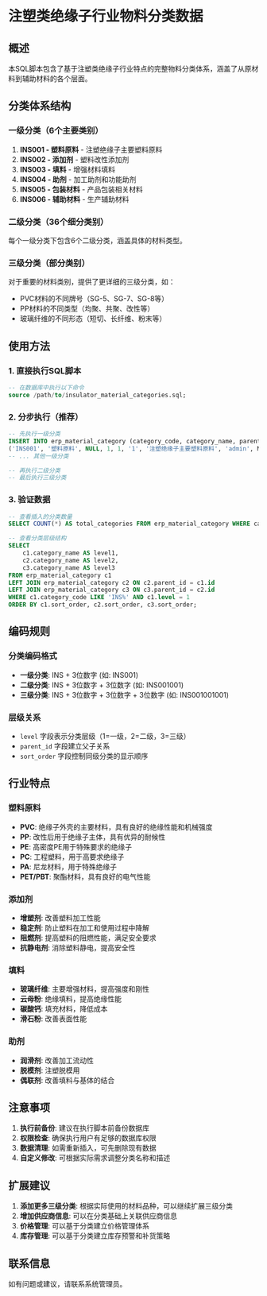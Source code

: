 # 注塑类绝缘子行业物料分类数据

## 概述
本SQL脚本包含了基于注塑类绝缘子行业特点的完整物料分类体系，涵盖了从原材料到辅助材料的各个层面。

## 分类体系结构

### 一级分类（6个主要类别）
1. **INS001 - 塑料原料** - 注塑绝缘子主要塑料原料
2. **INS002 - 添加剂** - 塑料改性添加剂
3. **INS003 - 填料** - 增强材料填料
4. **INS004 - 助剂** - 加工助剂和功能助剂
5. **INS005 - 包装材料** - 产品包装相关材料
6. **INS006 - 辅助材料** - 生产辅助材料

### 二级分类（36个细分类别）
每个一级分类下包含6个二级分类，涵盖具体的材料类型。

### 三级分类（部分类别）
对于重要的材料类别，提供了更详细的三级分类，如：
- PVC材料的不同牌号（SG-5、SG-7、SG-8等）
- PP材料的不同类型（均聚、共聚、改性等）
- 玻璃纤维的不同形态（短切、长纤维、粉末等）

## 使用方法

### 1. 直接执行SQL脚本
```sql
-- 在数据库中执行以下命令
source /path/to/insulator_material_categories.sql;
```

### 2. 分步执行（推荐）
```sql
-- 先执行一级分类
INSERT INTO erp_material_category (category_code, category_name, parent_id, level, sort_order, is_active, remark, create_by, create_time) VALUES
('INS001', '塑料原料', NULL, 1, 1, '1', '注塑绝缘子主要塑料原料', 'admin', NOW()),
-- ... 其他一级分类

-- 再执行二级分类
-- 最后执行三级分类
```

### 3. 验证数据
```sql
-- 查看插入的分类数量
SELECT COUNT(*) AS total_categories FROM erp_material_category WHERE category_code LIKE 'INS%';

-- 查看分类层级结构
SELECT 
    c1.category_name AS level1,
    c2.category_name AS level2,
    c3.category_name AS level3
FROM erp_material_category c1
LEFT JOIN erp_material_category c2 ON c2.parent_id = c1.id
LEFT JOIN erp_material_category c3 ON c3.parent_id = c2.id
WHERE c1.category_code LIKE 'INS%' AND c1.level = 1
ORDER BY c1.sort_order, c2.sort_order, c3.sort_order;
```

## 编码规则

### 分类编码格式
- **一级分类**: INS + 3位数字 (如: INS001)
- **二级分类**: INS + 3位数字 + 3位数字 (如: INS001001)
- **三级分类**: INS + 3位数字 + 3位数字 + 3位数字 (如: INS001001001)

### 层级关系
- `level` 字段表示分类层级（1=一级，2=二级，3=三级）
- `parent_id` 字段建立父子关系
- `sort_order` 字段控制同级分类的显示顺序

## 行业特点

### 塑料原料
- **PVC**: 绝缘子外壳的主要材料，具有良好的绝缘性能和机械强度
- **PP**: 改性后用于绝缘子主体，具有优异的耐候性
- **PE**: 高密度PE用于特殊要求的绝缘子
- **PC**: 工程塑料，用于高要求绝缘子
- **PA**: 尼龙材料，用于特殊绝缘子
- **PET/PBT**: 聚酯材料，具有良好的电气性能

### 添加剂
- **增塑剂**: 改善塑料加工性能
- **稳定剂**: 防止塑料在加工和使用过程中降解
- **阻燃剂**: 提高塑料的阻燃性能，满足安全要求
- **抗静电剂**: 消除塑料静电，提高安全性

### 填料
- **玻璃纤维**: 主要增强材料，提高强度和刚性
- **云母粉**: 绝缘填料，提高绝缘性能
- **碳酸钙**: 填充材料，降低成本
- **滑石粉**: 改善表面性能

### 助剂
- **润滑剂**: 改善加工流动性
- **脱模剂**: 注塑脱模用
- **偶联剂**: 改善填料与基体的结合

## 注意事项

1. **执行前备份**: 建议在执行脚本前备份数据库
2. **权限检查**: 确保执行用户有足够的数据库权限
3. **数据清理**: 如需重新插入，可先删除现有数据
4. **自定义修改**: 可根据实际需求调整分类名称和描述

## 扩展建议

1. **添加更多三级分类**: 根据实际使用的材料品种，可以继续扩展三级分类
2. **增加供应商信息**: 可以在分类基础上关联供应商信息
3. **价格管理**: 可以基于分类建立价格管理体系
4. **库存管理**: 可以基于分类建立库存预警和补货策略

## 联系信息
如有问题或建议，请联系系统管理员。
